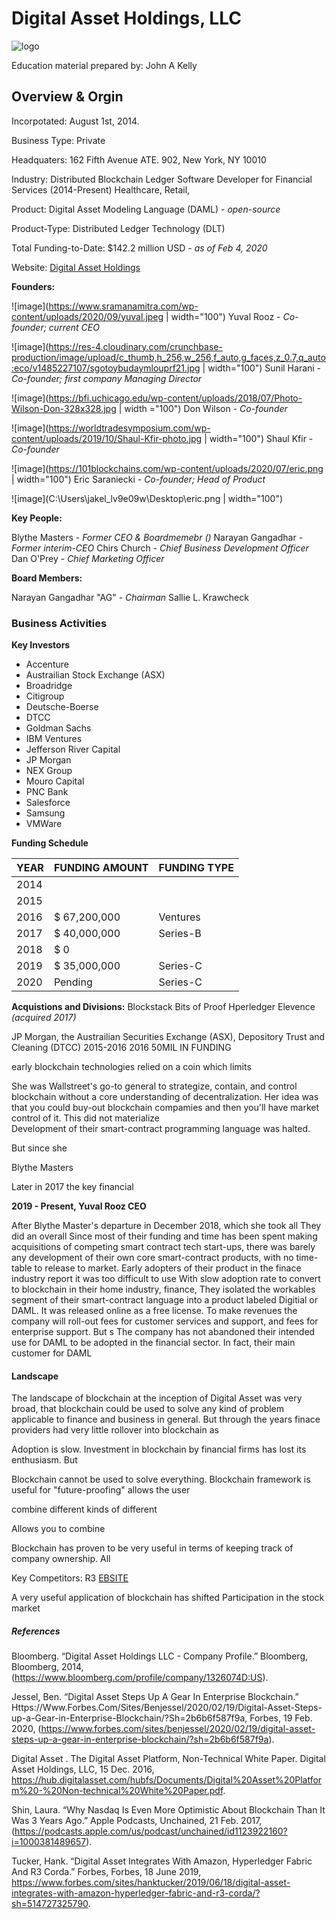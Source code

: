 # **Digital Asset Holdings, LLC** 

![logo](https://cdn.contactcenterworld.com/images/company/digital-asset-holdings-llc-600px-logo.png) 

Education material prepared by: John  A Kelly

## Overview & Orgin

Incorpotated: August 1st, 2014.

Business Type: Private

Headquaters: 162 Fifth Avenue ATE. 902, New York, NY 10010

Industry: Distributed Blockchain Ledger Software Developer for Financial Services (2014-Present) Healthcare, Retail, 

Product: Digital Asset Modeling Language (DAML) - *open-source*

Product-Type: Distributed Ledger Technology (DLT)

Total Funding-to-Date: $142.2 million USD - *as of Feb 4, 2020*

Website: [Digital Asset Holdings](www.digitalasset.com)

**Founders:**

![image](https://www.sramanamitra.com/wp-content/uploads/2020/09/yuval.jpeg | width="100")
Yuval Rooz - *Co-founder; current CEO* 

![image](https://res-4.cloudinary.com/crunchbase-production/image/upload/c_thumb,h_256,w_256,f_auto,g_faces,z_0.7,q_auto:eco/v1485227107/sgotoybudaymlouprf21.jpg | width="100")
Sunil Harani - *Co-founder; first company Managing Director*

![image](https://bfi.uchicago.edu/wp-content/uploads/2018/07/Photo-Wilson-Don-328x328.jpg | width ="100") 
Don Wilson - *Co-founder*

![image](https://worldtradesymposium.com/wp-content/uploads/2019/10/Shaul-Kfir-photo.jpg | width="100")
Shaul Kfir - *Co-founder*

![image](https://101blockchains.com/wp-content/uploads/2020/07/eric.png | width="100")
Eric Saraniecki - *Co-founder; Head of Product*

![image](C:\Users\jakel_lv9e09w\Desktop\eric.png | width="100")

**Key People:**

Blythe Masters - *Former CEO & Boardmemebr ()*
Narayan Gangadhar - *Former interim-CEO* 
Chirs Church - *Chief Business Development Officer*
Dan O'Prey - *Chief Marketing Officer*


**Board Members:**

Narayan Gangadhar "AG" - *Chairman* 
Sallie L. Krawcheck

### Business Activities

**Key Investors**

* Accenture
* Austrailian Stock Exchange (ASX)
* Broadridge
* Citigroup
* Deutsche-Boerse
* DTCC
* Goldman Sachs
* IBM Ventures
* Jefferson River Capital 
* JP Morgan
* NEX Group
* Mouro Capital
* PNC Bank
* Salesforce
* Samsung 
* VMWare

**Funding Schedule**

YEAR|FUNDING AMOUNT|FUNDING TYPE|
----|--------------|------------|
2014|              |            |
2015|              |            |
2016|$ 67,200,000  |  Ventures  |  
2017|$ 40,000,000  |  Series-B  |
2018|$          0  |            |
2019|$ 35,000,000  |  Series-C  | 
2020|     Pending  |  Series-C  | 

**Acquistions and Divisions:**
Blockstack 
Bits of Proof
Hperledger 
Elevence *(acquired 2017)*

JP Morgan, the Austrailian Securities Exchange (ASX), Depository Trust and Cleaning (DTCC) 2015-2016
2016 50MIL IN FUNDING 


early blockchain technologies relied on a coin which limits 

She was Wallstreet's go-to general to strategize, contain, and control blockchain without a core understanding of decentralization. Her idea was that you could buy-out blockchain compamies and then you'll have market control of it. This did not materialize  
Development of their smart-contract programming language was halted. 

But since she 

Blythe Masters 

Later in 2017 the key financial 

**2019 - Present, Yuval Rooz CEO**

After Blythe Master's departure in December 2018, which she took all
They did an overall 
Since most of their funding and time has been spent making acquisitions of competing smart contract tech start-ups, there was barely any development of their own core smart-contract products, with no time-table to release to market. Early adopters of their product in the finace industry report it was too difficult to use 
With slow adoption rate to convert to blockchain in their home industry, finance, 
They isolated the workables segment of their smart-contract language into a product labeled Digitial  or DAML. It was released online as a free license. To make revenues the company will roll-out fees for customer services and support, and fees for enterprise support. But s
The company has not abandoned their intended use for DAML to be adopted in the financial sector. In fact, their main customer for DAML 


#### Landscape

The landscape of blockchain at the inception of Digital Asset was very broad, that blockchain could be used to solve any kind of problem applicable to finance and business in general. But through the years finace providers had very little rollover into blockchain as 

Adoption is slow. Investment in blockchain by financial firms has lost its enthusiasm. But 

Blockchain cannot be used to solve everything. Blockchain framework is useful for "future-proofing" allows the user 

combine different kinds of different 

Allows you to combine 


Blockchain has proven to be very useful in terms of keeping track of company ownership. All 


Key Competitors:
R3  [EBSITE](https://www.r3.com/)


A very useful application of blockchain has shifted 
Participation in the stock market 

##### References

Bloomberg. “Digital Asset Holdings LLC - Company Profile.” Bloomberg, Bloomberg, 2014, (https://www.bloomberg.com/profile/company/1326074D:US).

Jessel, Ben. “Digital Asset Steps Up A Gear In Enterprise Blockchain.” Https://Www.Forbes.Com/Sites/Benjessel/2020/02/19/Digital-Asset-Steps-up-a-Gear-in-Enterprise-Blockchain/?Sh=2b6b6f587f9a, Forbes, 19 Feb. 2020, (https://www.forbes.com/sites/benjessel/2020/02/19/digital-asset-steps-up-a-gear-in-enterprise-blockchain/?sh=2b6b6f587f9a).

Digital Asset . The Digital Asset Platform, Non-Technical White Paper. Digital Asset Holdings, LLC, 15 Dec. 2016, https://hub.digitalasset.com/hubfs/Documents/Digital%20Asset%20Platform%20-%20Non-technical%20White%20Paper.pdf.

Shin, Laura. “Why Nasdaq Is Even More Optimistic About Blockchain Than It Was 3 Years Ago.” Apple Podcasts, Unchained, 21 Feb. 2017, (https://podcasts.apple.com/us/podcast/unchained/id1123922160?i=1000381489657).

Tucker, Hank. “Digital Asset Integrates With Amazon, Hyperledger Fabric And R3 Corda.” Forbes, Forbes, 18 June 2019, https://www.forbes.com/sites/hanktucker/2019/06/18/digital-asset-integrates-with-amazon-hyperledger-fabric-and-r3-corda/?sh=514727325790.
